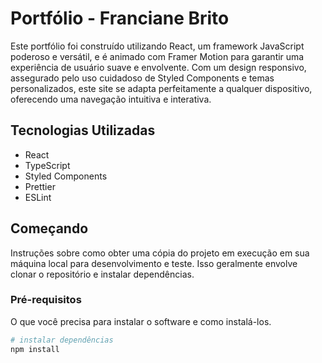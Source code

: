 # Portfólio - Franciane Brito

Este portfólio foi construído utilizando React, um framework JavaScript poderoso e versátil, e é animado com Framer Motion para garantir uma experiência de usuário suave e envolvente. Com um design responsivo, assegurado pelo uso cuidadoso de Styled Components e temas personalizados, este site se adapta perfeitamente a qualquer dispositivo, oferecendo uma navegação intuitiva e interativa.

## Tecnologias Utilizadas

- React
- TypeScript
- Styled Components
- Prettier
- ESLint

## Começando

Instruções sobre como obter uma cópia do projeto em execução em sua máquina local para desenvolvimento e teste. Isso geralmente envolve clonar o repositório e instalar dependências.

### Pré-requisitos

O que você precisa para instalar o software e como instalá-los.

```bash
# instalar dependências
npm install
```
